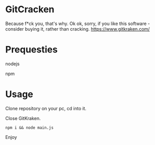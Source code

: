 # GitCracken
Because f*ck you, that's why. Ok ok, sorry, if you like this software - consider buying it, rather than cracking.
https://www.gitkraken.com/

# Prequesties
nodejs

npm

# Usage
Clone repository on your pc, cd into it.

Close GitKraken.

`npm i && node main.js`

Enjoy

